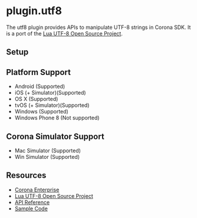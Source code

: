 # plugin.utf8

The utf8 plugin provides APIs to manipulate UTF-8 strings in Corona SDK.  It is a port of the [Lua UTF-8 Open Source Project](https://github.com/coronalabs/luautf8).

## Setup

## Platform Support

* Android (Supported)
* iOS (+ Simulator)(Supported)
* OS X (Supported)
* tvOS (+ Simulator)(Supported)
* Windows (Supported)
* Windows Phone 8 (Not supported)

## Corona Simulator Support

* Mac Simulator (Supported)
* Win Simulator (Supported)

## Resources

* [Corona Enterprise](http://docs.coronalabs.com/native/)
* [Lua UTF-8 Open Source Project](https://github.com/coronalabs/luautf8)
* [API Reference](http://docs.coronalabs.com/plugin/utf8/index.html)
* [Sample Code](GIT_URL/samples)
